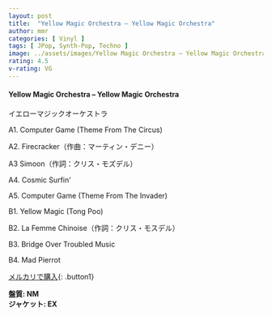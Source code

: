 ```yaml
---
layout: post
title:  "Yellow Magic Orchestra – Yellow Magic Orchestra"
author: mmr
categories: [ Vinyl ]
tags: [ JPop, Synth-Pop, Techno ]
image: ../assets/images/Yellow Magic Orchestra – Yellow Magic Orchestra.jpg
rating: 4.5
v-rating: VG
---
```


#### Yellow Magic Orchestra – Yellow Magic Orchestra

イエローマジックオーケストラ

A1. Computer Game (Theme From The Circus)

A2. Firecracker（作曲：マーティン・デニー）

A3  Simoon（作詞：クリス・モズデル）

A4. Cosmic Surfin'

A5. Computer Game (Theme From The Invader)

B1. Yellow Magic (Tong Poo)

B2. La Femme Chinoise（作詞：クリス・モスデル）

B3. Bridge Over Troubled Music

B4. Mad Pierrot

[メルカリで購入](https://jp.mercari.com/item/m19629333134){: .button1}

<div class="mt-4 mb-4 d-flex align-items-center">
<strong class="mr-1">盤質: NM</strong>
</div>
<div class="mt-4 mb-4 d-flex align-items-center">
<strong class="mr-1">ジャケット: EX</strong>
</div>
